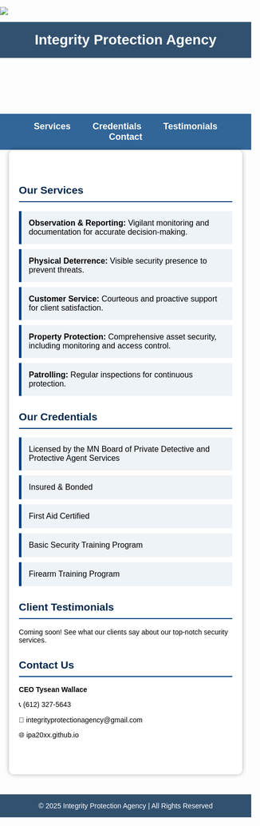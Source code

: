 ![securityGuard](https://github.com/user-attachments/assets/85950a86-5db2-47ff-8844-b65002b28edd)

<html lang="en">
<head>
    <meta charset="UTF-8">
    <meta name="viewport" content="width=device-width, initial-scale=1.0">
    <title>Integrity Protection Agency</title>
    <style>
        body {
            font-family: 'Arial', sans-serif;
            margin: 0;
            padding: 0;
            background: url('securityGuard.jpg') no-repeat center center fixed;
            background-size: cover;
            color: white;
        }
        header {
            background: rgba(0, 39, 77, 0.8);
            color: white;
            padding: 20px;
            text-align: center;
            font-size: 28px;
            font-weight: bold;
        }
        nav {
            background: rgba(0, 64, 128, 0.8);
            padding: 15px;
            text-align: center;
        }
        nav a {
            color: white;
            margin: 0 20px;
            text-decoration: none;
            font-size: 18px;
            font-weight: bold;
        }
        .container {
            width: 85%;
            margin: auto;
            overflow: hidden;
            padding: 40px 20px;
            background: rgba(255, 255, 255, 0.9);
            box-shadow: 0 0 10px rgba(0, 0, 0, 0.3);
            border-radius: 10px;
            color: black;
        }
        .section {
            margin-bottom: 30px;
        }
        h2 {
            color: #00274D;
            border-bottom: 2px solid #004080;
            padding-bottom: 10px;
        }
        ul {
            list-style-type: none;
            padding: 0;
        }
        ul li {
            background: #eef3f8;
            margin: 10px 0;
            padding: 15px;
            border-left: 5px solid #004080;
            font-size: 16px;
        }
        footer {
            background: rgba(0, 39, 77, 0.8);
            color: white;
            text-align: center;
            padding: 15px;
            margin-top: 40px;
        }
    </style>
</head>
<body>
    <header>Integrity Protection Agency</header>
    <nav>
        <a href="#services">Services</a>
        <a href="#credentials">Credentials</a>
        <a href="#testimonials">Testimonials</a>
        <a href="#contact">Contact</a>
    </nav>
    <div class="container">
        <section id="services" class="section">
            <h2>Our Services</h2>
            <ul>
                <li><strong>Observation & Reporting:</strong> Vigilant monitoring and documentation for accurate decision-making.</li>
                <li><strong>Physical Deterrence:</strong> Visible security presence to prevent threats.</li>
                <li><strong>Customer Service:</strong> Courteous and proactive support for client satisfaction.</li>
                <li><strong>Property Protection:</strong> Comprehensive asset security, including monitoring and access control.</li>
                <li><strong>Patrolling:</strong> Regular inspections for continuous protection.</li>
            </ul>
        </section>
        <section id="credentials" class="section">
            <h2>Our Credentials</h2>
            <ul>
                <li>Licensed by the MN Board of Private Detective and Protective Agent Services</li>
                <li>Insured & Bonded</li>
                <li>First Aid Certified</li>
                <li>Basic Security Training Program</li>
                <li>Firearm Training Program</li>
            </ul>
        </section>
        <section id="testimonials" class="section">
            <h2>Client Testimonials</h2>
            <p>Coming soon! See what our clients say about our top-notch security services.</p>
        </section>
        <section id="contact" class="section">
            <h2>Contact Us</h2>
            <p><strong>CEO Tysean Wallace</strong></p>
            <p>📞 (612) 327-5643</p>
            <p>📧 integrityprotectionagency@gmail.com</p>
            <p>🌐 ipa20xx.github.io </p>
        </section>
    </div>
    <footer>
        &copy; 2025 Integrity Protection Agency | All Rights Reserved
    </footer>
</body>
</html>
